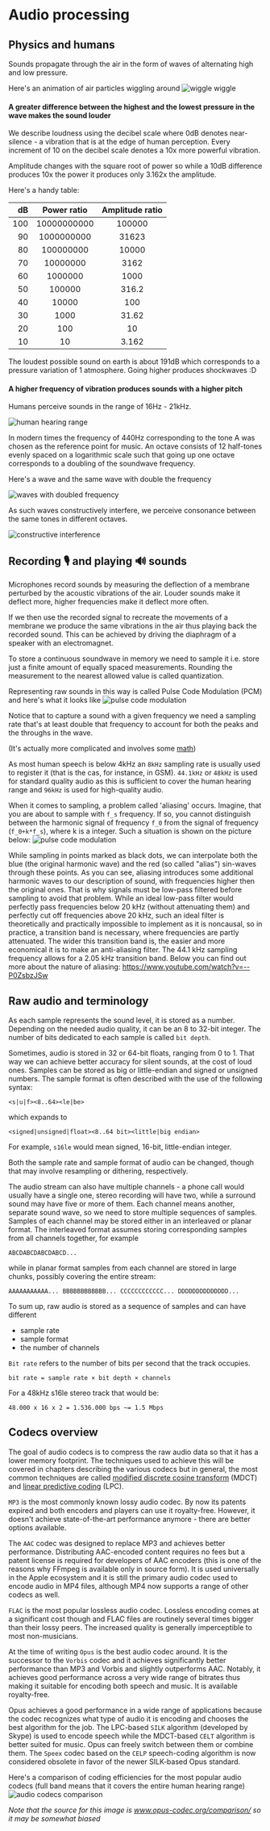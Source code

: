 # Audio processing

## Physics and humans

Sounds propagate through the air in the form of waves of alternating high and low pressure.

Here's an animation of air particles wiggling around
![wiggle wiggle](assets/spherical_pressure_waves.gif "source: https://en.wikipedia.org/wiki/File:Spherical_pressure_waves.gif")

#### A greater difference between the highest and the lowest pressure in the wave makes the sound louder

We describe loudness using the decibel scale where 0dB denotes near-silence - a vibration that is at the edge of human perception. Every increment of 10 on the decibel scale denotes a 10x more powerful vibration.

Amplitude changes with the square root of power so while a 10dB difference produces 10x the power it produces only 3.162x the amplitude.

Here's a handy table:

| dB | Power ratio | Amplitude ratio |
|----:|:------------:|:---------------:|
| 100 | 10000000000 | 100000 |
| 90 | 1000000000 | 31623 |
| 80 | 100000000 | 10000 |
| 70 | 10000000 | 3162 |
| 60 | 1000000 | 1000 |
| 50 | 100000 | 316.2 |
| 40 | 10000 | 100 |
| 30 | 1000 | 31.62 |
| 20 | 100 | 10 |
| 10 | 10 | 3.162 |

 The loudest possible sound on earth is about 191dB which corresponds to a pressure variation of 1 atmosphere. Going higher produces shockwaves :D

#### A higher frequency of vibration produces sounds with a higher pitch

Humans perceive sounds in the range of 16Hz - 21kHz. 

![human hearing range](assets/human_hearing_range.png "https://en.wikipedia.org/wiki/File:H%C3%B6rfl%C3%A4che.svg")

In modern times the frequency of 440Hz corresponding to the tone A was chosen as the reference point for music. An octave consists of 12 half-tones evenly spaced on a logarithmic scale such that going up one octave corresponds to a doubling of the soundwave frequency. 

Here's a wave and the same wave with double the frequency

![waves with doubled frequency](assets/sinx_and_sin2x-pi.png "waves with doubled frequency")

As such waves constructively interfere, we perceive consonance between the same tones in different octaves.

![constructive interference](assets/sinx+sin2x-pi.png "constructive interference")

## Recording 🎙 and playing 🔊 sounds 

Microphones record sounds by measuring the deflection of a membrane perturbed by the acoustic vibrations of the air. Louder sounds make it deflect more, higher frequencies make it deflect more often.

If we then use the recorded signal to recreate the movements of a membrane we produce the same vibrations in the air thus playing back the recorded sound. This can be achieved by driving the diaphragm of a speaker with an electromagnet.

To store a continuous soundwave in memory we need to sample it i.e. store just a finite amount of equally spaced measurements. Rounding the measurement to the nearest allowed value is called quantization.

Representing raw sounds in this way is called Pulse Code Modulation (PCM) and here's what it looks like
![pulse code modulation](assets/pulse_code_modulation.png "https://en.wikipedia.org/wiki/Sound_recording_and_reproduction#/media/File:Pcm.svg")

Notice that to capture a sound with a given frequency we need a sampling rate that's at least double that frequency to account for both the peaks and the throughs in the wave.

(It's actually more complicated and involves some [math](https://en.wikipedia.org/wiki/Nyquist%E2%80%93Shannon_sampling_theorem))

As most human speech is below 4kHz an `8kHz` sampling rate is usually used to register it (that is the cas, for instance, in GSM). `44.1kHz` or `48kHz` is used for standard quality audio as this is sufficient to cover the human hearing range and `96kHz` is used for high-quality audio.

When it comes to sampling, a problem called 'aliasing' occurs. 
Imagine, that you are about to sample with `f_s` frequency. If so, you cannot distinguish between the harmonic signal of frequency `f_0` from the signal of frequency (`f_0+k*f_s`), where k is a integer.
Such a situation is shown on the picture below:
![pulse code modulation](assets/aliasing.png)

While sampling in points marked as black dots, we can interpolate both the blue (the original harmonic wave) and the red (so called "alias") sin-waves through these points.
As you can see, aliasing introduces some additional harmonic waves to our description of sound, with frequencies higher then the original ones.
That is why signals must be low-pass filtered before sampling to avoid that problem. While an ideal low-pass filter would perfectly pass frequencies below 20 kHz (without attenuating them) and perfectly cut off frequencies above 20 kHz, such an ideal filter is theoretically and practically impossible to implement as it is noncausal, so in practice, a transition band is necessary, where frequencies are partly attenuated. The wider this transition band is, the easier and more economical it is to make an anti-aliasing filter. The 44.1 kHz sampling frequency allows for a 2.05 kHz transition band.
Below you can find out more about the nature of aliasing:
https://www.youtube.com/watch?v=--P0ZsbzJSw

## Raw audio and terminology

As each sample represents the sound level, it is stored as a number. Depending on the needed audio quality, it can be an 8 to 32-bit integer. The number of bits dedicated to each sample is called `bit depth`.

Sometimes, audio is stored in 32 or 64-bit floats, ranging from 0 to 1. That way we can achieve better accuracy for silent sounds, at the cost of loud ones. Samples can be stored as big or little-endian and signed or unsigned numbers. The sample format is often described with the use of the following syntax:
```
<s|u|f><8..64><le|be>
```
which expands to
```
<signed|unsigned|float><8..64 bit><little|big endian>
```

For example, `s16le` would mean signed, 16-bit, little-endian integer.

Both the sample rate and sample format of audio can be changed, though that may involve resampling or dithering, respectively.

The audio stream can also have multiple channels - a phone call would usually have a single one, stereo recording will have two, while a surround sound may have five or more of them. Each channel means another, separate sound wave, so we need to store multiple sequences of samples. Samples of each channel may be stored either in an interleaved or planar format. The interleaved format assumes storing corresponding samples from all channels together, for example
```
ABCDABCDABCDABCD...
```
while in planar format samples from each channel are stored in large chunks, possibly covering the entire stream:
```
AAAAAAAAAAA... BBBBBBBBBBBB... CCCCCCCCCCCC... DDDDDDDDDDDDDD...
```
To sum up, raw audio is stored as a sequence of samples and can have different
- sample rate
- sample format
- the number of channels

`Bit rate` refers to the number of bits per second that the track occupies.

```
bit rate = sample rate × bit depth × channels
```

For a 48kHz s16le stereo track that would be:

```
48.000 x 16 x 2 = 1.536.000 bps ~= 1.5 Mbps
```

## Codecs overview

The goal of audio codecs is to compress the raw audio data so that it has a lower memory footprint. The techniques used to achieve this will be covered in chapters describing the various codecs but in general, the most common techniques are called [modified discrete cosine transform](https://en.wikipedia.org/wiki/Modified_discrete_cosine_transform) (MDCT) and [linear predictive coding](https://en.wikipedia.org/wiki/Linear_predictive_coding) (LPC).

`MP3` is the most commonly known lossy audio codec. By now its patents expired and both encoders and players can use it royalty-free. However, it doesn't achieve state-of-the-art performance anymore - there are better options available.


The `AAC` codec was designed to replace MP3 and achieves better performance. Distributing AAC-encoded content requires no fees but a patent license is required for developers of AAC encoders (this is one of the reasons why FFmpeg is available only in source form). It is used universally in the Apple ecosystem and it is still the primary audio codec used to encode audio in MP4 files, although MP4 now supports a range of other codecs as well.

`FLAC` is the most popular lossless audio codec. Lossless encoding comes at a significant cost though and FLAC files are routinely several times bigger than their lossy peers. The increased quality is generally imperceptible to most non-musicians.

At the time of writing `Opus` is the best audio codec around. It is the successor to the `Vorbis` codec and it achieves significantly better performance than MP3 and Vorbis and slightly outperforms AAC. Notably, it achieves good performance across a very wide range of bitrates thus making it suitable for encoding both speech and music. It is available royalty-free.

Opus achieves a good performance in a wide range of applications because the codec recognizes what type of audio it is encoding and chooses the best algorithm for the job. The LPC-based `SILK` algorithm (developed by Skype) is used to encode speech while the MDCT-based `CELT` algorithm is better suited for music. Opus can freely switch between them or combine them. The `Speex` codec based on the `CELP` speech-coding algorithm is now considered obsolete in favor of the newer SILK-based Opus standard.

Here's a comparison of coding efficiencies for the most popular audio codecs (full band means that it covers the entire human hearing range)
![audio codecs comparison](assets/audio_codecs_comparison.png "https://opus-codec.org/comparison/")

*Note that the source for this image is www.opus-codec.org/comparison/ so it may be somewhat biased*

